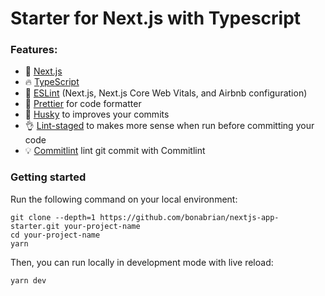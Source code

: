 # Starter for Next.js with Typescript

### Features:

- 🚀 [Next.js](https://nextjs.org)
- 🔥 [TypeScript](https://www.typescriptlang.org)
- 🔖 [ESLint](https://eslint.org) (Next.js, Next.js Core Web Vitals, and Airbnb configuration)
- 💖 [Prettier](https://prettier.io) for code formatter
- 🦊 [Husky](https://typicode.github.io/husky) to improves your commits
- 👌 [Lint-staged](https://github.com/okonet/lint-staged) to makes more sense when run before committing your code
- 💡 [Commitlint](https://commitlint.js.org) lint git commit with Commitlint

### Getting started

Run the following command on your local environment:

```shell
git clone --depth=1 https://github.com/bonabrian/nextjs-app-starter.git your-project-name
cd your-project-name
yarn
```

Then, you can run locally in development mode with live reload:

```shell
yarn dev
```

